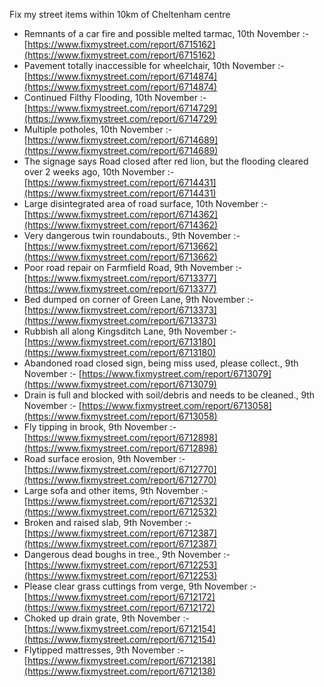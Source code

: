 Fix my street items within 10km of Cheltenham centre

<!-- fix_marker starts -->

- Remnants of a car fire and possible melted tarmac, 10th November :- [https://www.fixmystreet.com/report/6715162](https://www.fixmystreet.com/report/6715162)
- Pavement totally inaccessible for wheelchair, 10th November :- [https://www.fixmystreet.com/report/6714874](https://www.fixmystreet.com/report/6714874)
- Continued Filthy Flooding, 10th November :- [https://www.fixmystreet.com/report/6714729](https://www.fixmystreet.com/report/6714729)
- Multiple potholes, 10th November :- [https://www.fixmystreet.com/report/6714689](https://www.fixmystreet.com/report/6714689)
- The signage says Road closed after red lion, but the flooding cleared over 2 weeks ago, 10th November :- [https://www.fixmystreet.com/report/6714431](https://www.fixmystreet.com/report/6714431)
- Large disintegrated area of road surface, 10th November :- [https://www.fixmystreet.com/report/6714362](https://www.fixmystreet.com/report/6714362)
- Very dangerous twin roundabouts., 9th November :- [https://www.fixmystreet.com/report/6713662](https://www.fixmystreet.com/report/6713662)
- Poor road repair on Farmfield Road, 9th November :- [https://www.fixmystreet.com/report/6713377](https://www.fixmystreet.com/report/6713377)
- Bed dumped on corner of Green Lane, 9th November :- [https://www.fixmystreet.com/report/6713373](https://www.fixmystreet.com/report/6713373)
- Rubbish all along Kingsditch Lane, 9th November :- [https://www.fixmystreet.com/report/6713180](https://www.fixmystreet.com/report/6713180)
- Abandoned road closed sign, being miss used, please collect., 9th November :- [https://www.fixmystreet.com/report/6713079](https://www.fixmystreet.com/report/6713079)
- Drain is full and blocked with soil/debris and needs to be cleaned., 9th November :- [https://www.fixmystreet.com/report/6713058](https://www.fixmystreet.com/report/6713058)
- Fly tipping in brook, 9th November :- [https://www.fixmystreet.com/report/6712898](https://www.fixmystreet.com/report/6712898)
- Road surface erosion, 9th November :- [https://www.fixmystreet.com/report/6712770](https://www.fixmystreet.com/report/6712770)
- Large sofa and other items, 9th November :- [https://www.fixmystreet.com/report/6712532](https://www.fixmystreet.com/report/6712532)
- Broken and raised slab, 9th November :- [https://www.fixmystreet.com/report/6712387](https://www.fixmystreet.com/report/6712387)
- Dangerous dead boughs in tree., 9th November :- [https://www.fixmystreet.com/report/6712253](https://www.fixmystreet.com/report/6712253)
- Please clear grass cuttings from verge, 9th November :- [https://www.fixmystreet.com/report/6712172](https://www.fixmystreet.com/report/6712172)
- Choked up drain grate, 9th November :- [https://www.fixmystreet.com/report/6712154](https://www.fixmystreet.com/report/6712154)
- Flytipped mattresses, 9th November :- [https://www.fixmystreet.com/report/6712138](https://www.fixmystreet.com/report/6712138)

<!-- fix_marker ends -->